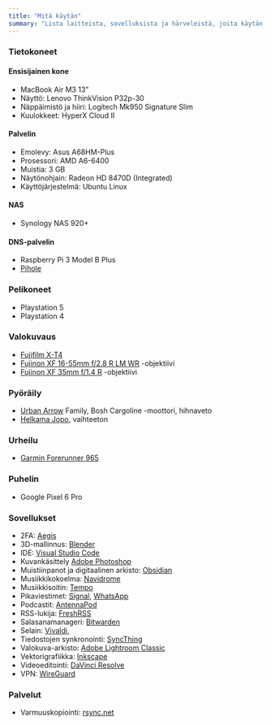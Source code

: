 ```yaml
---
title: "Mitä käytän"
summary: "Lista laitteista, sovelluksista ja härveleistä, joita käytän arjessa."
---
```


### Tietokoneet

#### Ensisijainen kone
- MacBook Air M3 13"
- Näyttö: Lenovo ThinkVision P32p-30
- Näppäimistö ja hiiri: Logitech Mk950 Signature Slim
- Kuulokkeet: HyperX Cloud II

#### Palvelin
- Emolevy: Asus A68HM-Plus
- Prosessori: AMD A6-6400
- Muistia: 3 GB
- Näytönohjain: Radeon HD 8470D (Integrated)
- Käyttöjärjestelmä: Ubuntu Linux

#### NAS
- Synology NAS 920+

#### DNS-palvelin
- Raspberry Pi 3 Model B Plus
- [Pihole](https://pi-hole.net/)

### Pelikoneet
- Playstation 5
- Playstation 4

### Valokuvaus
- [Fujifilm X-T4](https://fujifilm-x.com/en-us/products/cameras/x-t4/)
- [Fujinon XF 16-55mm f/2.8 R LM WR](https://fujifilm-x.com/en-us/products/lenses/xf16-55mmf28-r-lm-wr/) -objektiivi
- [Fujinon XF 35mm f/1.4 R](https://fujifilm-x.com/en-us/products/lenses/xf35mmf14-r/) -objektiivi

### Pyöräily
- [Urban Arrow](https://urbanarrow.com/) Family, Bosh Cargoline -moottori, hihnaveto
- [Helkama Jopo](https://www.helkamavelox.fi/tuoteosastot/jopo-tuoteosastot/), vaihteeton

### Urheilu
- [Garmin Forerunner 965](https://www.garmin.com/fi-FI/p/886725/pn/010-02809-10)

### Puhelin
- Google Pixel 6 Pro

### Sovellukset
- 2FA: [Aegis](https://getaegis.app/)
- 3D-mallinnus: [Blender](https://www.blender.org/)
- IDE: [Visual Studio Code](https://code.visualstudio.com/)
- Kuvankäsittely [Adobe Photoshop](https://www.adobe.com/fi/products/photoshop.html)
- Muistiinpanot ja digitaalinen arkisto: [Obsidian](https://obsidian.md/)
- Musiikkikokoelma: [Navidrome](https://www.navidrome.org/)
- Musiikkisoitin: [Tempo](https://github.com/CappielloAntonio/tempo)
- Pikaviestimet: [Signal](https://signal.org), [WhatsApp](https://whatsapp.com)
- Podcastit: [AntennaPod](https://antennapod.org)
- RSS-lukija: [FreshRSS](https://www.freshrss.org/)
- Salasanamanageri: [Bitwarden](https://bitwarden.com/)
- Selain: [Vivaldi](https://vivaldi.com), 
- Tiedostojen synkronointi: [SyncThing](https://syncthing.net/)
- Valokuva-arkisto: [Adobe Lightroom Classic](https://www.adobe.com/fi/products/photoshop-lightroom-classic.html)
- Vektorigrafiikka: [Inkscape](https://inkscape.org/)
- Videoeditointi: [DaVinci Resolve](https://www.blackmagicdesign.com/products/davinciresolve)
- VPN: [WireGuard](https://www.wireguard.com)

### Palvelut
- Varmuuskopiointi: [rsync.net](https://rsync.net/)